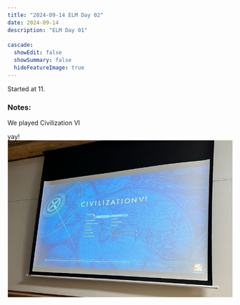 ```yaml
---
title: "2024-09-14 ELM Day 02"
date: 2024-09-14
description: "ELM Day 01"

cascade:
  showEdit: false
  showSummary: false
  hideFeatureImage: true
---
```


Started at 11.  


### Notes:

We played Civilization VI 

yay!
<img src="pic1.jpg">


